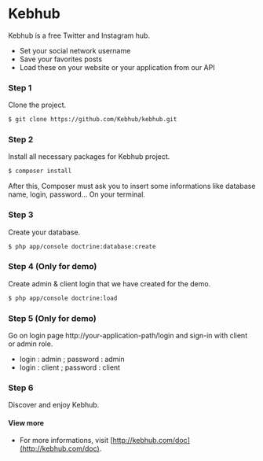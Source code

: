Kebhub
======

Kebhub is a free Twitter and Instagram hub.

  - Set your social network username 
  - Save your favorites posts
  - Load these on your website or your application from our API

### Step 1

Clone the project.
```sh
$ git clone https://github.com/Kebhub/kebhub.git
```


### Step 2

Install all necessary packages for Kebhub project.

```sh
$ composer install
```
After this, Composer must ask you to insert some informations like database name, login, password... On your terminal.

### Step 3

Create your database.

```sh
$ php app/console doctrine:database:create
```

### Step 4 (Only for demo)

Create admin & client login that we have created for the demo.

```sh
$ php app/console doctrine:load
```

### Step 5 (Only for demo)

Go on login page http://your-application-path/login and sign-in with client or admin role.
- login : admin ; password : admin
- login : client ; password : client

### Step 6

Discover and enjoy Kebhub.

#### View more

- For more informations, visit [http://kebhub.com/doc](http://kebhub.com/doc).